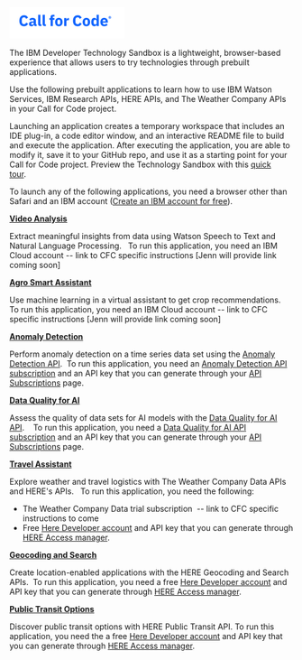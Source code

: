 ![Call for Code logo](images/call-for-code-1.png)

The IBM Developer Technology Sandbox is a lightweight, browser-based experience that allows users to try technologies through prebuilt applications.  


Use the following prebuilt applications to learn how to use IBM Watson Services, IBM Research APIs, HERE APIs, and The Weather Company APIs in your Call for Code project.  


Launching an application creates a temporary workspace that includes an IDE plug-in, a code editor window, and an interactive README file to build and execute the application. After executing the application, you are able to modify it, save it to your GitHub repo, and use it as a starting point for your Call for Code project. Preview the Technology Sandbox with this [quick tour](https://sandbox.run.developer.ibm.com/fonts/IBM%20Developer%20Technology%20Sandbox%20Quicktour.pdf).  


To launch any of the following applications, you need a browser other than Safari and an IBM account ([Create an IBM account for free](https://www.ibm.com/account/reg/us-en/signup?formid=urx-30292)).  


**[Video Analysis](https://sandbox.run.developer.ibm.com/#/cpext/video-analysis)**

Extract meaningful insights from data using Watson Speech to Text and Natural Language Processing.  
To run this application, you need an IBM Cloud account -- link to CFC specific instructions [Jenn will provide link coming soon]


**[Agro Smart Assistant](https://sandbox.run.developer.ibm.com/#/paext/agro-smart-assistant)**

Use machine learning in a virtual assistant to get crop recommendations.  
To run this application, you need an IBM Cloud account -- link to CFC specific instructions [Jenn will provide link coming soon]

**[Anomaly Detection](https://sandbox.run.developer.ibm.com/#/apiext/ai4industry--anomaly-detection-product)**

Perform anomaly detection on a time series data set using the [Anomaly Detection API](https://developer.ibm.com/learningpaths/get-started-anomaly-detection-api/). 
To run this application, you need an [Anomaly Detection API subscription](https://www.ibm.com/account/reg/us-en/subscribe?formid=urx-51009) and an API key that you can generate through your [API Subscriptions](https://developer.ibm.com/profile/myapis) page. 

**[Data Quality for AI](https://sandbox.run.developer.ibm.com/#/apiext/dataquality4ai--data-quality-for-ai)**

Assess the quality of data sets for AI models with the [Data Quality for AI API](https://developer.ibm.com/learningpaths/data-quality-ai-toolkit/).   
To run this application, you need a [Data Quality for AI API subscription](https://www.ibm.com/account/reg/us-en/subscribe?formid=urx-50307) and an API key that you can generate through your [API Subscriptions](https://developer.ibm.com/profile/myapis) page. 

**[Travel Assistant](https://sandbox.run.developer.ibm.com/#/cpext/weather-data-assistant-for-travel)**

Explore weather and travel logistics with The Weather Company Data APIs and HERE's APIs.  
To run this application, you need the following:

* The Weather Company Data trial subscription  -- link to CFC specific instructions to come
* Free [Here Developer account](https://developer.here.com/?create=Freemium-Basic) and API key that you can generate through [HERE Access manager](https://platform.here.com/admin/apps?action=new-registration).  

**[Geocoding and Search](https://sandbox.run.developer.ibm.com/#/apiext/heremaps--geocoding-and-search-api-v7)**

Create location-enabled applications with the HERE Geocoding and Search APIs. 
To run this application, you need a free [Here Developer account](https://developer.here.com/?create=Freemium-Basic) and API key that you can generate through [HERE Access manager](https://platform.here.com/admin/apps?action=new-registration).  

**[Public Transit Options](https://sandbox.run.developer.ibm.com/#/apiext/heremaps--here-public-transit-api)**

Discover public transit options with HERE Public Transit API.
To run this application, you need the a free [Here Developer account](https://developer.here.com/?create=Freemium-Basic) and API key that you can generate through [HERE Access manager](https://platform.here.com/admin/apps?action=new-registration).  
